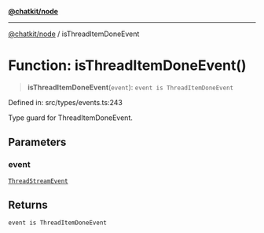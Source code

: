 [**@chatkit/node**](../README.md)

***

[@chatkit/node](../README.md) / isThreadItemDoneEvent

# Function: isThreadItemDoneEvent()

> **isThreadItemDoneEvent**(`event`): `event is ThreadItemDoneEvent`

Defined in: src/types/events.ts:243

Type guard for ThreadItemDoneEvent.

## Parameters

### event

[`ThreadStreamEvent`](../type-aliases/ThreadStreamEvent.md)

## Returns

`event is ThreadItemDoneEvent`
